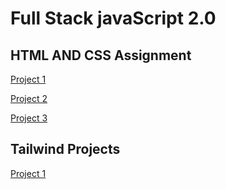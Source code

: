 # Full Stack javaScript 2.0

## HTML AND CSS Assignment


[Project 1](./HTML%20and%20CSS%20Projects/Project%201/readme.md)

[Project 2](./HTML%20and%20CSS%20Projects/Project%202/readme.md)

[Project 3](./HTML%20and%20CSS%20Projects/Project%203/readme.md)

## Tailwind Projects

[Project 1](./Tailwind%20Projects/VS%20Clone/readme.md)
